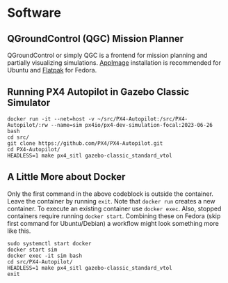 # Software

## QGroundControl (QGC) Mission Planner

QGroundControl or simply QGC is a frontend for mission planning and partially visualizing simulations. [AppImage](https://docs.qgroundcontrol.com/master/en/getting_started/download_and_install.html) installation is recommended for Ubuntu and [Flatpak](https://flathub.org/apps/org.mavlink.qgroundcontrol) for Fedora.

## Running PX4 Autopilot in Gazebo Classic Simulator

	docker run -it --net=host -v ~/src/PX4-Autopilot:/src/PX4-Autopilot/:rw --name=sim px4io/px4-dev-simulation-focal:2023-06-26 bash
	cd src/
	git clone https://github.com/PX4/PX4-Autopilot.git
	cd PX4-Autopilot/
	HEADLESS=1 make px4_sitl gazebo-classic_standard_vtol

## A Little More about Docker

Only the first command in the above codeblock is outside the container. Leave the container by running `exit`. Note that `docker run` creates a new container. To execute an existing container use `docker exec`. Also, stopped containers require running `docker start`. Combining these on Fedora (skip first command for Ubuntu/Debian) a workflow might look something more like this.

	sudo systemctl start docker
	docker start sim
	docker exec -it sim bash
	cd src/PX4-Autopilot/
	HEADLESS=1 make px4_sitl gazebo-classic_standard_vtol
	exit
	